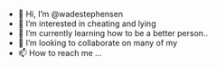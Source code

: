 - 👋 Hi, I’m @wadestephensen
- 👀 I’m interested in cheating and lying
- 🌱 I’m currently learning how to be a better person..
- 💞️ I’m looking to collaborate on many of my 
- 📫 How to reach me ...

<!---
wadestephensen/wadestephensen is a ✨ special ✨ repository because its `README.md` (this file) appears on your GitHub profile.
You can click the Preview link to take a look at your changes.
--->
